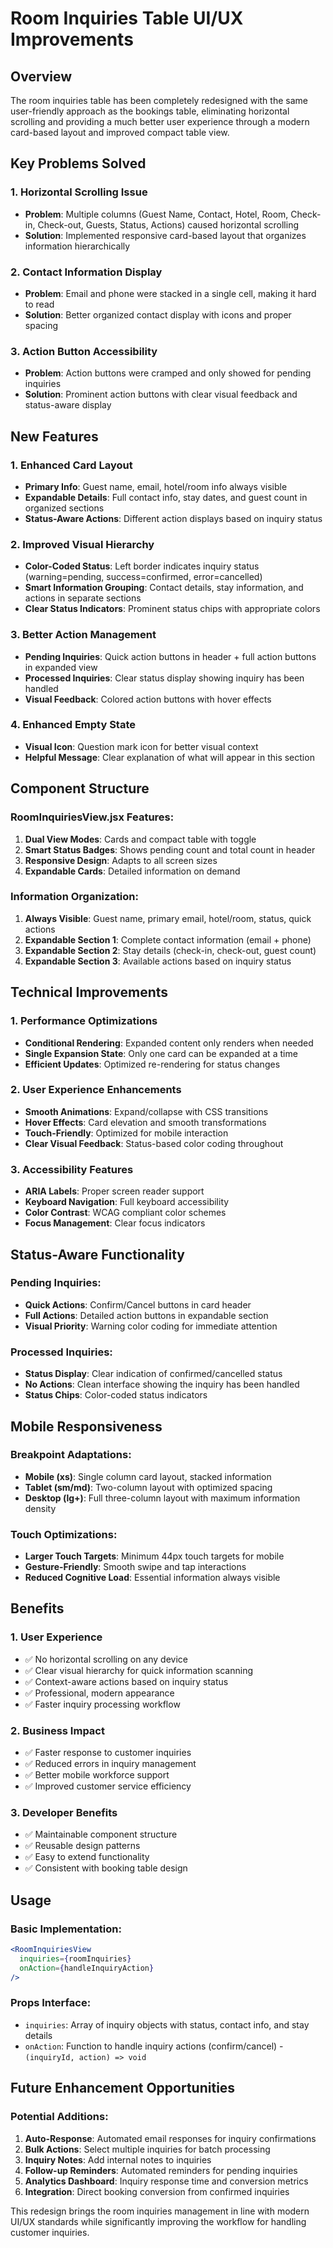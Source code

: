 # Room Inquiries Table UI/UX Improvements

## Overview
The room inquiries table has been completely redesigned with the same user-friendly approach as the bookings table, eliminating horizontal scrolling and providing a much better user experience through a modern card-based layout and improved compact table view.

## Key Problems Solved

### 1. Horizontal Scrolling Issue
- **Problem**: Multiple columns (Guest Name, Contact, Hotel, Room, Check-in, Check-out, Guests, Status, Actions) caused horizontal scrolling
- **Solution**: Implemented responsive card-based layout that organizes information hierarchically

### 2. Contact Information Display
- **Problem**: Email and phone were stacked in a single cell, making it hard to read
- **Solution**: Better organized contact display with icons and proper spacing

### 3. Action Button Accessibility
- **Problem**: Action buttons were cramped and only showed for pending inquiries
- **Solution**: Prominent action buttons with clear visual feedback and status-aware display

## New Features

### 1. Enhanced Card Layout
- **Primary Info**: Guest name, email, hotel/room info always visible
- **Expandable Details**: Full contact info, stay dates, and guest count in organized sections
- **Status-Aware Actions**: Different action displays based on inquiry status

### 2. Improved Visual Hierarchy
- **Color-Coded Status**: Left border indicates inquiry status (warning=pending, success=confirmed, error=cancelled)
- **Smart Information Grouping**: Contact details, stay information, and actions in separate sections
- **Clear Status Indicators**: Prominent status chips with appropriate colors

### 3. Better Action Management
- **Pending Inquiries**: Quick action buttons in header + full action buttons in expanded view
- **Processed Inquiries**: Clear status display showing inquiry has been handled
- **Visual Feedback**: Colored action buttons with hover effects

### 4. Enhanced Empty State
- **Visual Icon**: Question mark icon for better visual context
- **Helpful Message**: Clear explanation of what will appear in this section

## Component Structure

### RoomInquiriesView.jsx Features:
1. **Dual View Modes**: Cards and compact table with toggle
2. **Smart Status Badges**: Shows pending count and total count in header
3. **Responsive Design**: Adapts to all screen sizes
4. **Expandable Cards**: Detailed information on demand

### Information Organization:
1. **Always Visible**: Guest name, primary email, hotel/room, status, quick actions
2. **Expandable Section 1**: Complete contact information (email + phone)
3. **Expandable Section 2**: Stay details (check-in, check-out, guest count)
4. **Expandable Section 3**: Available actions based on inquiry status

## Technical Improvements

### 1. Performance Optimizations
- **Conditional Rendering**: Expanded content only renders when needed
- **Single Expansion State**: Only one card can be expanded at a time
- **Efficient Updates**: Optimized re-rendering for status changes

### 2. User Experience Enhancements
- **Smooth Animations**: Expand/collapse with CSS transitions
- **Hover Effects**: Card elevation and smooth transformations
- **Touch-Friendly**: Optimized for mobile interaction
- **Clear Visual Feedback**: Status-based color coding throughout

### 3. Accessibility Features
- **ARIA Labels**: Proper screen reader support
- **Keyboard Navigation**: Full keyboard accessibility
- **Color Contrast**: WCAG compliant color schemes
- **Focus Management**: Clear focus indicators

## Status-Aware Functionality

### Pending Inquiries:
- **Quick Actions**: Confirm/Cancel buttons in card header
- **Full Actions**: Detailed action buttons in expandable section
- **Visual Priority**: Warning color coding for immediate attention

### Processed Inquiries:
- **Status Display**: Clear indication of confirmed/cancelled status
- **No Actions**: Clean interface showing the inquiry has been handled
- **Status Chips**: Color-coded status indicators

## Mobile Responsiveness

### Breakpoint Adaptations:
- **Mobile (xs)**: Single column card layout, stacked information
- **Tablet (sm/md)**: Two-column layout with optimized spacing
- **Desktop (lg+)**: Full three-column layout with maximum information density

### Touch Optimizations:
- **Larger Touch Targets**: Minimum 44px touch targets for mobile
- **Gesture-Friendly**: Smooth swipe and tap interactions
- **Reduced Cognitive Load**: Essential information always visible

## Benefits

### 1. User Experience
- ✅ No horizontal scrolling on any device
- ✅ Clear visual hierarchy for quick information scanning
- ✅ Context-aware actions based on inquiry status
- ✅ Professional, modern appearance
- ✅ Faster inquiry processing workflow

### 2. Business Impact
- ✅ Faster response to customer inquiries
- ✅ Reduced errors in inquiry management
- ✅ Better mobile workforce support
- ✅ Improved customer service efficiency

### 3. Developer Benefits
- ✅ Maintainable component structure
- ✅ Reusable design patterns
- ✅ Easy to extend functionality
- ✅ Consistent with booking table design

## Usage

### Basic Implementation:
```jsx
<RoomInquiriesView
  inquiries={roomInquiries}
  onAction={handleInquiryAction}
/>
```

### Props Interface:
- `inquiries`: Array of inquiry objects with status, contact info, and stay details
- `onAction`: Function to handle inquiry actions (confirm/cancel) - `(inquiryId, action) => void`

## Future Enhancement Opportunities

### Potential Additions:
1. **Auto-Response**: Automated email responses for inquiry confirmations
2. **Bulk Actions**: Select multiple inquiries for batch processing
3. **Inquiry Notes**: Add internal notes to inquiries
4. **Follow-up Reminders**: Automated reminders for pending inquiries
5. **Analytics Dashboard**: Inquiry response time and conversion metrics
6. **Integration**: Direct booking conversion from confirmed inquiries

This redesign brings the room inquiries management in line with modern UI/UX standards while significantly improving the workflow for handling customer inquiries.
